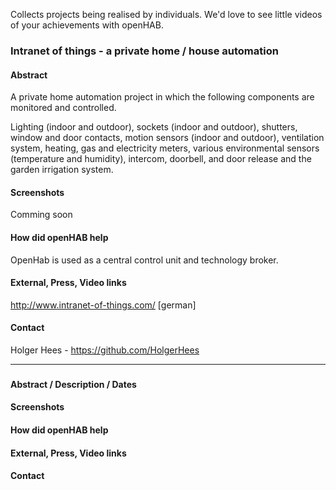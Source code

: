 Collects projects being realised by individuals. We'd love to see little videos of your achievements with openHAB.

### Intranet of things - a private home / house automation

#### Abstract
A private home automation project in which the following components are monitored and controlled.

Lighting (indoor and outdoor), sockets (indoor and outdoor), shutters, window and door contacts, motion sensors (indoor and outdoor), ventilation system, heating, gas and electricity meters, various environmental sensors (temperature and humidity), intercom, doorbell, and door release and the garden irrigation system.

#### Screenshots
Comming soon

#### How did openHAB help
OpenHab is used as a central control unit and technology broker.

#### External, Press, Video links
http://www.intranet-of-things.com/	[german]

#### Contact
Holger Hees - https://github.com/HolgerHees

<tbd>

***

### <project name>
#### Abstract / Description / Dates
#### Screenshots
#### How did openHAB help
#### External, Press, Video links
#### Contact